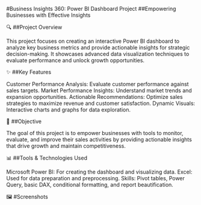 #Business Insights 360: Power BI Dashboard Project
##Empowering Businesses with Effective Insights

🔍 ##Project Overview

This project focuses on creating an interactive Power BI dashboard to analyze key business metrics and provide actionable insights for strategic decision-making. It showcases advanced data visualization techniques to evaluate performance and unlock growth opportunities.

✨ ##Key Features

Customer Performance Analysis: Evaluate customer performance against sales targets. Market Performance Insights: Understand market trends and expansion opportunities. Actionable Recommendations: Optimize sales strategies to maximize revenue and customer satisfaction. Dynamic Visuals: Interactive charts and graphs for data exploration.

🎯 ##Objective

The goal of this project is to empower businesses with tools to monitor, evaluate, and improve their sales activities by providing actionable insights that drive growth and maintain competitiveness.

📊 ##Tools & Technologies Used

Microsoft Power BI: For creating the dashboard and visualizing data. Excel: Used for data preparation and preprocessing. Skills: Pivot tables, Power Query, basic DAX, conditional formatting, and report beautification.

🖼️ #Screenshots
